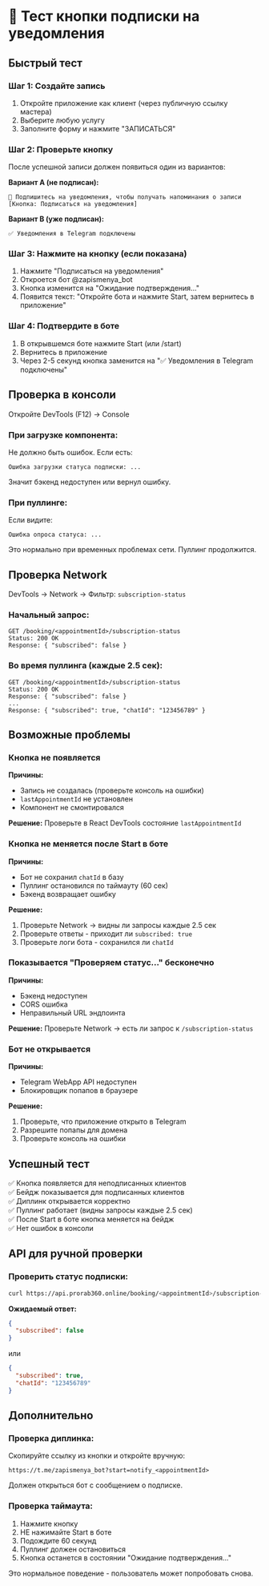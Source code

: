 # 🧪 Тест кнопки подписки на уведомления

## Быстрый тест

### Шаг 1: Создайте запись
1. Откройте приложение как клиент (через публичную ссылку мастера)
2. Выберите любую услугу
3. Заполните форму и нажмите "ЗАПИСАТЬСЯ"

### Шаг 2: Проверьте кнопку
После успешной записи должен появиться один из вариантов:

**Вариант A (не подписан):**
```
💬 Подпишитесь на уведомления, чтобы получать напоминания о записи
[Кнопка: Подписаться на уведомления]
```

**Вариант B (уже подписан):**
```
✅ Уведомления в Telegram подключены
```

### Шаг 3: Нажмите на кнопку (если показана)
1. Нажмите "Подписаться на уведомления"
2. Откроется бот @zapismenya_bot
3. Кнопка изменится на "Ожидание подтверждения..."
4. Появится текст: "Откройте бота и нажмите Start, затем вернитесь в приложение"

### Шаг 4: Подтвердите в боте
1. В открывшемся боте нажмите Start (или /start)
2. Вернитесь в приложение
3. Через 2-5 секунд кнопка заменится на "✅ Уведомления в Telegram подключены"

## Проверка в консоли

Откройте DevTools (F12) → Console

### При загрузке компонента:
Не должно быть ошибок. Если есть:
```
Ошибка загрузки статуса подписки: ...
```
Значит бэкенд недоступен или вернул ошибку.

### При пуллинге:
Если видите:
```
Ошибка опроса статуса: ...
```
Это нормально при временных проблемах сети. Пуллинг продолжится.

## Проверка Network

DevTools → Network → Фильтр: `subscription-status`

### Начальный запрос:
```
GET /booking/<appointmentId>/subscription-status
Status: 200 OK
Response: { "subscribed": false }
```

### Во время пуллинга (каждые 2.5 сек):
```
GET /booking/<appointmentId>/subscription-status
Status: 200 OK
Response: { "subscribed": false }
...
Response: { "subscribed": true, "chatId": "123456789" }
```

## Возможные проблемы

### Кнопка не появляется
**Причины:**
- Запись не создалась (проверьте консоль на ошибки)
- `lastAppointmentId` не установлен
- Компонент не смонтировался

**Решение:**
Проверьте в React DevTools состояние `lastAppointmentId`

### Кнопка не меняется после Start в боте
**Причины:**
- Бот не сохранил `chatId` в базу
- Пуллинг остановился по таймауту (60 сек)
- Бэкенд возвращает ошибку

**Решение:**
1. Проверьте Network → видны ли запросы каждые 2.5 сек
2. Проверьте ответы - приходит ли `subscribed: true`
3. Проверьте логи бота - сохранился ли `chatId`

### Показывается "Проверяем статус..." бесконечно
**Причины:**
- Бэкенд недоступен
- CORS ошибка
- Неправильный URL эндпоинта

**Решение:**
Проверьте Network → есть ли запрос к `/subscription-status`

### Бот не открывается
**Причины:**
- Telegram WebApp API недоступен
- Блокировщик попапов в браузере

**Решение:**
1. Проверьте, что приложение открыто в Telegram
2. Разрешите попапы для домена
3. Проверьте консоль на ошибки

## Успешный тест

✅ Кнопка появляется для неподписанных клиентов  
✅ Бейдж показывается для подписанных клиентов  
✅ Диплинк открывается корректно  
✅ Пуллинг работает (видны запросы каждые 2.5 сек)  
✅ После Start в боте кнопка меняется на бейдж  
✅ Нет ошибок в консоли  

## API для ручной проверки

### Проверить статус подписки:
```bash
curl https://api.prorab360.online/booking/<appointmentId>/subscription-status
```

**Ожидаемый ответ:**
```json
{
  "subscribed": false
}
```

или

```json
{
  "subscribed": true,
  "chatId": "123456789"
}
```

## Дополнительно

### Проверка диплинка:
Скопируйте ссылку из кнопки и откройте вручную:
```
https://t.me/zapismenya_bot?start=notify_<appointmentId>
```

Должен открыться бот с сообщением о подписке.

### Проверка таймаута:
1. Нажмите кнопку
2. НЕ нажимайте Start в боте
3. Подождите 60 секунд
4. Пуллинг должен остановиться
5. Кнопка останется в состоянии "Ожидание подтверждения..."

Это нормальное поведение - пользователь может попробовать снова.
